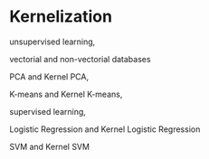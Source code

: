 # Kernelization

unsupervised learning,

vectorial and non-vectorial databases

PCA and Kernel PCA,

K-means and Kernel K-means,

supervised learning,

Logistic Regression and Kernel Logistic Regression

SVM and Kernel SVM
